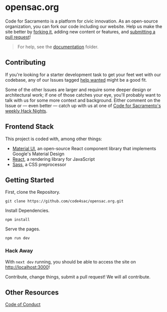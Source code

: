 # opensac.org

Code for Sacramento is a platform for civic innovation. As an open-source organization, you can fork our code including our website. Help us make the site better by [forking it](https://help.github.com/articles/fork-a-repo/), adding new content or features, and [submitting a pull request](https://help.github.com/articles/creating-a-pull-request/)!

> For help, see the [documentation](/public/documentation) folder.

## Contributing

If you're looking for a starter development task to get your feet wet with our codebase, any of our Issues tagged [help wanted](https://github.com/code4sac/opensac.org/issues) might be a good fit.

Some of the other Issues are larger and require some deeper design or architectural work; if one of those catches your eye, you'll probably want to talk with us for some more context and background. Either comment on the Issue or — even better — catch up with us at one of [Code for Sacramento's weekly Hack Nights](https://codeforsacramento.org/).

## Frontend Stack

This project is coded with, among other things:

- [Material UI](https://mui.com/material-ui/), an open-source React component library that implements Google's Material Design
- [React](https://facebook.github.io/react/), a rendering library for JavaScript
- [Sass](https://sass-lang.com/), a CSS preprocessor

## Getting Started

First, clone the Repository.

```shell
git clone https://github.com/code4sac/opensac.org.git
```

Install Dependencies.

```shell
npm install
```

Serve the pages.

```shell
npm run dev
```

### Hack Away

With `next dev` running, you should be able to access the site on [http://localhost:3000](http://localhost:3000)!

Contribute, change things, submit a pull request! We will all contribute.

## Other Resources

[Code of Conduct](https://github.com/code4sac/codeofconduct)
